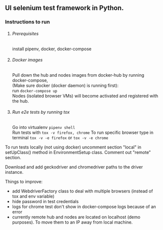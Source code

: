 ## UI selenium test framework in Python.

### Instructions to run

1. ###### Prerequisites
    
    install pipenv, docker, docker-compose

2. ###### Docker images
    Pull down the hub and nodes images from docker-hub by running docker-compose,  
    (Make sure docker (docker daemon) is running first):  
    run `docker-compose up`  
    Nodes (isolated browser VMs) will become activated and registered with the hub.

3. ###### Run e2e tests by running tox
    
    Go into virtualenv `pipenv shell`    
    Run tests with `tox -v firefox, chrome`
    To run specific browser type in terminal `tox -v -e firefox` or `tox -v -e chrome`
    
To run tests locally (not using docker) uncomment section "local" in setUpClass() 
method in EnvironmentSetup class. Comment out "remote" section.

Download and add geckodriver and chromedriver paths to the driver instance. 


Things to improve:
- add WebdriverFactory class to deal with multiple browsers (instead of tox and env variable)
- hide password in test credentials
- logs for chrome test don't show in docker-compose logs because of an error
- currently remote hub and nodes are located on localhost (demo purposes). 
To move them to an IP away from local machine. 

